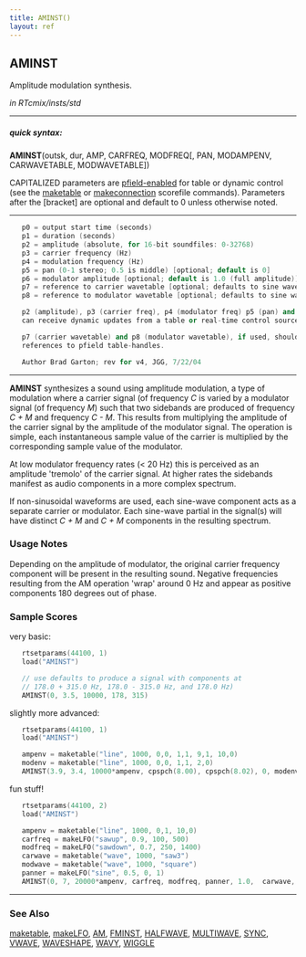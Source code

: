```yaml
---
title: AMINST()
layout: ref
---
```


## AMINST

Amplitude modulation synthesis.

*in RTcmix/insts/std*  
  

-----

##### quick syntax:

**AMINST**(outsk, dur, AMP, CARFREQ, MODFREQ\[, PAN, MODAMPENV,
CARWAVETABLE, MODWAVETABLE\])

CAPITALIZED parameters are [pfield-enabled](pfield-enabled.html) for
table or dynamic control (see the
[maketable](../scorefile/maketable.html) or
[makeconnection](../scorefile/makeconnection.html) scorefile
commands). Parameters after the \[bracket\] are optional and default to
0 unless otherwise noted.

-----

  

```cpp
   p0 = output start time (seconds)
   p1 = duration (seconds)
   p2 = amplitude (absolute, for 16-bit soundfiles: 0-32768)
   p3 = carrier frequency (Hz)
   p4 = modulation frequency (Hz)
   p5 = pan (0-1 stereo; 0.5 is middle) [optional; default is 0]
   p6 = modulator amplitude [optional; default is 1.0 (full amplitude)]
   p7 = reference to carrier wavetable [optional; defaults to sine wave]
   p8 = reference to modulator wavetable [optional; defaults to sine wave]

   p2 (amplitude), p3 (carrier freq), p4 (modulator freq) p5 (pan) and p6 (modulator amp)
   can receive dynamic updates from a table or real-time control source.

   p7 (carrier wavetable) and p8 (modulator wavetable), if used, should be
   references to pfield table-handles.

   Author Brad Garton; rev for v4, JGG, 7/22/04
```

  

-----

  
**AMINST** synthesizes a sound using amplitude modulation, a type of
modulation where a carrier signal (of frequency *C* is varied by a
modulator signal (of frequency *M*) such that two sidebands are produced
of frequency *C + M* and frequency *C - M*. This results from
multiplying the amplitude of the carrier signal by the amplitude of the
modulator signal. The operation is simple, each instantaneous sample
value of the carrier is multiplied by the corresponding sample value of
the modulator.

At low modulator frequency rates (\< 20 Hz) this is perceived as an
amplitude 'tremolo' of the carrier signal. At higher rates the sidebands
manifest as audio components in a more complex spectrum.

If non-sinusoidal waveforms are used, each sine-wave component acts as a
separate carrier or modulator. Each sine-wave partial in the signal(s)
will have distinct *C + M* and *C + M* components in the resulting
spectrum.

### Usage Notes

Depending on the amplitude of modulator, the original carrier frequency
component will be present in the resulting sound. Negative frequencies
resulting from the AM operation 'wrap' around 0 Hz and appear as
positive components 180 degrees out of phase.

### Sample Scores

very basic:

```cpp
   rtsetparams(44100, 1)
   load("AMINST")

   // use defaults to produce a signal with components at
   // 178.0 + 315.0 Hz, 178.0 - 315.0 Hz, and 178.0 Hz)
   AMINST(0, 3.5, 10000, 178, 315)
```

  
  
slightly more advanced:

```cpp
   rtsetparams(44100, 1)
   load("AMINST")

   ampenv = maketable("line", 1000, 0,0, 1,1, 9,1, 10,0)
   modenv = maketable("line", 1000, 0,0, 1,1, 2,0)
   AMINST(3.9, 3.4, 10000*ampenv, cpspch(8.00), cpspch(8.02), 0, modenv)
```

  
  
fun stuff\!

```cpp
   rtsetparams(44100, 2)
   load("AMINST")

   ampenv = maketable("line", 1000, 0,1, 10,0)
   carfreq = makeLFO("sawup", 0.9, 100, 500)
   modfreq = makeLFO("sawdown", 0.7, 250, 1400)
   carwave = maketable("wave", 1000, "saw3")
   modwave = maketable("wave", 1000, "square")
   panner = makeLFO("sine", 0.5, 0, 1)
   AMINST(0, 7, 20000*ampenv, carfreq, modfreq, panner, 1.0,  carwave, modwave)
```

  

-----

### See Also

[maketable](../scorefile/maketable.html),
[makeLFO](../scorefile/makeLFO.html), [AM](AM.html),
[FMINST](FMINST.html), [HALFWAVE](HALFWAVE.html),
[MULTIWAVE](MULTIWAVE.html), [SYNC](SYNC.html), [VWAVE](VWAVE.html),
[WAVESHAPE](WAVESHAPE.html), [WAVY](WAVY.html), [WIGGLE](WIGGLE.html)
